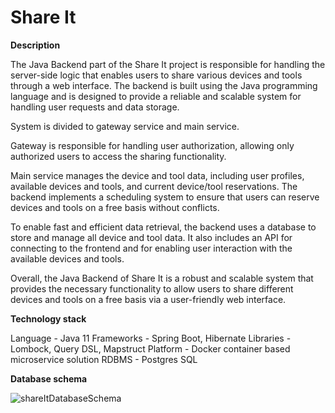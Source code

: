 # Share It

**Description**

The Java Backend part of the Share It project is responsible for handling the server-side logic that enables users to share various devices and tools through a web interface. The backend is built using the Java programming language and is designed to provide a reliable and scalable system for handling user requests and data storage.

System is divided to gateway service and main service.

Gateway is responsible for handling user authorization, allowing only authorized users to access the sharing functionality. 

Main service manages the device and tool data, including user profiles, available devices and tools, and current device/tool reservations. The backend implements a scheduling system to ensure that users can reserve devices and tools on a free basis without conflicts.

To enable fast and efficient data retrieval, the backend uses a database to store and manage all device and tool data. It also includes an API for connecting to the frontend and for enabling user interaction with the available devices and tools.

Overall, the Java Backend of Share It is a robust and scalable system that provides the necessary functionality to allow users to share different devices and tools on a free basis via a user-friendly web interface.

**Technology stack**

Language - Java 11
Frameworks - Spring Boot, Hibernate
Libraries - Lombock, Query DSL, Mapstruct
Platform - Docker container based microservice solution
RDBMS - Postgres SQL

**Database schema** 

![shareItDatabaseSchema](https://user-images.githubusercontent.com/103366918/231750903-7b381f7d-fcc4-400e-8d6b-03c7879a292f.png)



